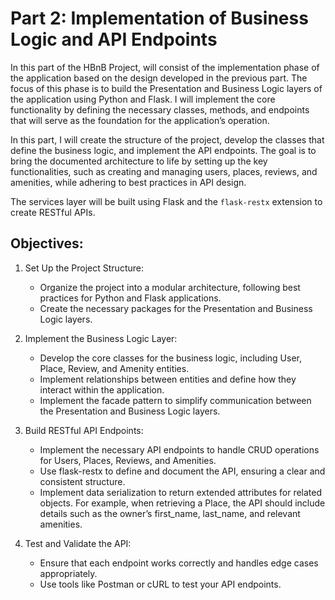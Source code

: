 # Part 2: Implementation of Business Logic and API Endpoints
In this part of the HBnB Project, will consist of the implementation phase of the application based on the design developed in the previous part. The focus of this phase is to build the Presentation and Business Logic layers of the application using Python and Flask. I will implement the core functionality by defining the necessary classes, methods, and endpoints that will serve as the foundation for the application’s operation.

In this part, I will create the structure of the project, develop the classes that define the business logic, and implement the API endpoints. The goal is to bring the documented architecture to life by setting up the key functionalities, such as creating and managing users, places, reviews, and amenities, while adhering to best practices in API design.

The services layer will be built using Flask and the `flask-restx` extension to create RESTful APIs.

## Objectives:
1. Set Up the Project Structure:
    * Organize the project into a modular architecture, following best practices for Python and Flask applications.
    * Create the necessary packages for the Presentation and Business Logic layers.

2. Implement the Business Logic Layer:
    * Develop the core classes for the business logic, including User, Place, Review, and Amenity entities.
    * Implement relationships between entities and define how they interact within the application.
    * Implement the facade pattern to simplify communication between the Presentation and Business Logic layers.

3. Build RESTful API Endpoints:
    * Implement the necessary API endpoints to handle CRUD operations for Users, Places, Reviews, and Amenities.
    * Use flask-restx to define and document the API, ensuring a clear and consistent structure.
    * Implement data serialization to return extended attributes for related objects. For example, when retrieving a Place, the API should include details such as the owner’s first_name, last_name, and relevant amenities.

4. Test and Validate the API:
    * Ensure that each endpoint works correctly and handles edge cases appropriately.
    * Use tools like Postman or cURL to test your API endpoints.
